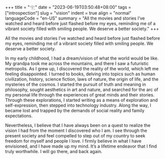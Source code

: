 +++
title = "𓂀"
date = "2023-06-19T03:50:48+08:00"
tags = ["introspection"]
slug = "vision"
indent = true
align = "normal"
languageCode = "en-US"
summary = "All the movies and stories I’ve watched and heard before just flashed before my eyes, reminding me of a vibrant society filled with smiling people. We deserve a better society."
+++

All the movies and stories I’ve watched and heard before just flashed before my eyes, reminding me of a vibrant society filled with smiling people. We deserve a better society.

In my early childhood, I had a dream/vision of what the world would be like. My grandpa took me across the mountains, and there I saw a futuristic metropolis. As I grew up, I discovered the reality of the world, which left me feeling disappointed. I turned to books, delving into topics such as human civilization, history, science fiction, laws of nature, the origin of life, and the mysteries of the cosmos. I started the pursuit of truth and meaning in philosophy, sought aesthetics in art and nature, and searched for the arc of my personal life through the experiences of great minds and their stories. Through these explorations, I started writing as a means of exploration and self-expression, then stepped into technology industry. Along the way, I became lost and trapped by the demands of social reality and family expectations.

Nevertheless, I believe that I have always been on a quest to realize the vision I had from the moment I discovered who I am. I see through the present society and feel compelled to step out of my country to seek freedom for myself and people I love. I firmly believe in what I have envisioned, and I have made up my mind. It’s a lifetime endeavor that I find truly worthwhile. I will go there, and back again.